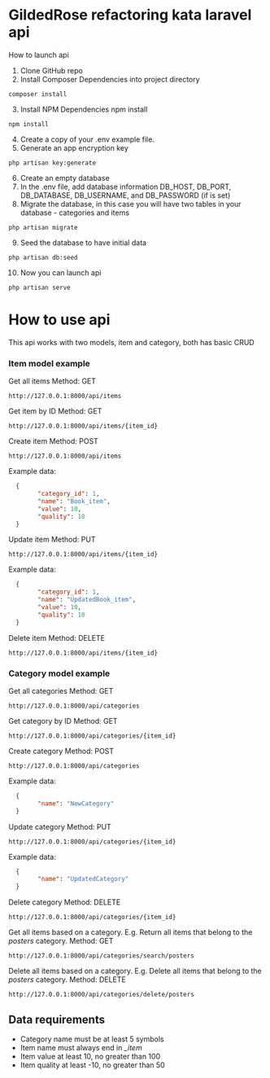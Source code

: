 # GildedRose refactoring kata laravel api 
How to launch api
1. Clone GitHub repo
2. Install Composer Dependencies into project directory 
```
composer install
```
3. Install NPM Dependencies
npm install
```
npm install
```
4. Create a copy of your .env example file. 
5. Generate an app encryption key
```
php artisan key:generate
```
6. Create an empty database
7. In the .env file, add database information DB_HOST, DB_PORT, DB_DATABASE, DB_USERNAME, and DB_PASSWORD (if is set)
8. Migrate the database, in this case you will have two tables in your database - categories and items
```
php artisan migrate
```
9. Seed the database to have initial data
```
php artisan db:seed
```
10. Now you can launch api
```
php artisan serve
```

# How to use api
This api works with two models, item and category, both has basic CRUD
### Item model example 
Get all items
Method: GET
```
http://127.0.0.1:8000/api/items
```
Get item by ID
Method: GET
```
http://127.0.0.1:8000/api/items/{item_id}
```
Create item
Method: POST
```
http://127.0.0.1:8000/api/items
```
Example data:
```json
  {
        "category_id": 1,
        "name": "Book_item",
        "value": 10,
        "quality": 10
  }
```
Update item
Method: PUT
```
http://127.0.0.1:8000/api/items/{item_id}
```
Example data:
```json
  {
        "category_id": 1,
        "name": "UpdatedBook_item",
        "value": 10,
        "quality": 10
  }
```
Delete item
Method: DELETE
```
http://127.0.0.1:8000/api/items/{item_id}
```
### Category model example 
Get all categories
Method: GET
```
http://127.0.0.1:8000/api/categories
```
Get category by ID
Method: GET
```
http://127.0.0.1:8000/api/categories/{item_id}
```
Create category
Method: POST
```
http://127.0.0.1:8000/api/categories
```
Example data:
```json
  {
        "name": "NewCategory"
  }
```
Update category
Method: PUT
```
http://127.0.0.1:8000/api/categories/{item_id}
```
Example data:
```json
  {
        "name": "UpdatedCategory"
  }
```
Delete category
Method: DELETE
```
http://127.0.0.1:8000/api/categories/{item_id}
```
Get all items based on a category. E.g. Return all items that belong to the *posters* category.
Method: GET
```
http://127.0.0.1:8000/api/categories/search/posters
```
Delete all items based on a category. E.g. Delete all items that belong to the *posters* category.
Method: DELETE
```
http://127.0.0.1:8000/api/categories/delete/posters
```

## Data requirements
* Category name must be at least 5 symbols  
* Item name must always end in *_item*  
* Item value at least 10, no greater than 100  
* Item quality at least -10, no greater than 50  
